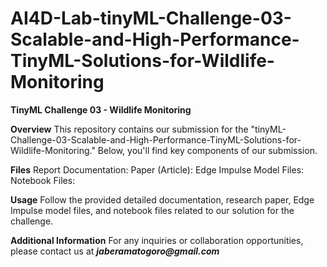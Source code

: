 # AI4D-Lab-tinyML-Challenge-03-Scalable-and-High-Performance-TinyML-Solutions-for-Wildlife-Monitoring

**TinyML Challenge 03 - Wildlife Monitoring**

**Overview**
This repository contains our submission for the "tinyML-Challenge-03-Scalable-and-High-Performance-TinyML-Solutions-for-Wildlife-Monitoring." Below, you'll find key components of our submission.

**Files**
Report Documentation:
Paper (Article):
Edge Impulse Model Files:
Notebook Files:

**Usage**
Follow the provided detailed documentation, research paper, Edge Impulse model files, and notebook files related to our solution for the challenge.

**Additional Information**
For any inquiries or collaboration opportunities, please contact us at **_jaberamatogoro@gmail.com_**
